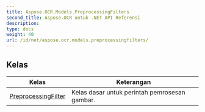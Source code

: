 ```yaml
---
title: Aspose.OCR.Models.PreprocessingFilters
second_title: Aspose.OCR untuk .NET API Referensi
description: 
type: docs
weight: 40
url: /id/net/aspose.ocr.models.preprocessingfilters/
---
```



## Kelas

| Kelas | Keterangan |
| --- | --- |
| [PreprocessingFilter](./preprocessingfilter/) | Kelas dasar untuk perintah pemrosesan gambar. |


